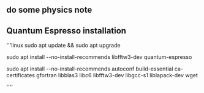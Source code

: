 ## do some physics note


## Quantum Espresso installation

'''linux
sudo apt update && sudo apt upgrade

sudo apt install --no-install-recommends libfftw3-dev quantum-espresso

sudo apt install --no-install-recommends autoconf build-essential ca-certificates gfortran libblas3 libc6 libfftw3-dev libgcc-s1 liblapack-dev wget

''''
